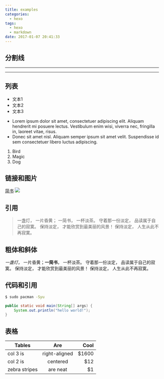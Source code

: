 ```yaml
---
title: examples
categories:
  - hexo
tags:
  - hexo
  - markdown
date: 2017-01-07 20:41:33
---
```


## 分割线
---
***

## 列表
- 文本1
- 文本2
- 文本3

*   Lorem ipsum dolor sit amet, consectetuer adipiscing elit.
Aliquam hendrerit mi posuere lectus. Vestibulum enim wisi,
viverra nec, fringilla in, laoreet vitae, risus.
*   Donec sit amet nisl. Aliquam semper ipsum sit amet velit.
Suspendisse id sem consectetuer libero luctus adipiscing.

1. Bird
2. Magic
3. Dog

## 链接和图片
[简书](http://www.jianshu.com)
![](http://ww4.sinaimg.cn/bmiddle/aa397b7fjw1dzplsgpdw5j.jpg)

## 引用
> 一盏灯， 一片昏黄； 一简书， 一杯淡茶。 守着那一份淡定， 品读属于自己的寂寞。 保持淡定， 才能欣赏到最美丽的风景！ 保持淡定， 人生从此不再寂寞。

## 粗体和斜体
*一盏灯*， 一片昏黄；**一简书**， 一杯淡茶。 守着那一份淡定， 品读属于自己的寂寞。 保持淡定， 才能欣赏到最美丽的风景！ 保持淡定， 人生从此不再寂寞。

## 代码和引用
``` bash
$ sudo pacman -Syu
```
``` java
public static void main(String[] args) {
    System.out.println("hello world!");
}
```
## 表格
| Tables        | Are           | Cool  |
| ------------- |:-------------:| -----:|
| col 3 is      | right-aligned | $1600 |
| col 2 is      | centered      |   $12 |
| zebra stripes | are neat      |    $1 |
